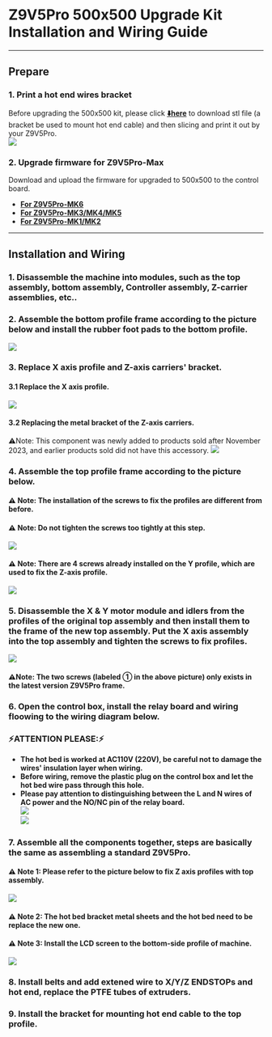 <!-- ### :globe_with_meridians: Choose Language (Translated by google)
[![](../lanpic/ES.png)](https://github-com.translate.goog/ZONESTAR3D/Upgrade-kit-guide/tree/main/Z9V5_500x500?_x_tr_sl=en&_x_tr_tl=es)
[![](../lanpic/PT.png)](https://github-com.translate.goog/ZONESTAR3D/Upgrade-kit-guide/tree/main/Z9V5_500x500?_x_tr_sl=en&_x_tr_tl=pt)
[![](../lanpic/FR.png)](https://github-com.translate.goog/ZONESTAR3D/Upgrade-kit-guide/tree/main/Z9V5_500x500?_x_tr_sl=en&_x_tr_tl=fr)
[![](../lanpic/DE.png)](https://github-com.translate.goog/ZONESTAR3D/Upgrade-kit-guide/tree/main/Z9V5_500x500?_x_tr_sl=en&_x_tr_tl=de)
[![](../lanpic/IT.png)](https://github-com.translate.goog/ZONESTAR3D/Upgrade-kit-guide/tree/main/Z9V5_500x500?_x_tr_sl=en&_x_tr_tl=it)
[![](../lanpic/SW.png)](https://github-com.translate.goog/ZONESTAR3D/Upgrade-kit-guide/tree/main/Z9V5_500x500?_x_tr_sl=en&_x_tr_tl=sv)
[![](../lanpic/PL.png)](https://github-com.translate.goog/ZONESTAR3D/Upgrade-kit-guide/tree/main/Z9V5_500x500?_x_tr_sl=en&_x_tr_tl=pl)
[![](../lanpic/DK.png)](https://github-com.translate.goog/ZONESTAR3D/Upgrade-kit-guide/tree/main/Z9V5_500x500?_x_tr_sl=en&_x_tr_tl=da)
[![](../lanpic/CZ.png)](https://github-com.translate.goog/ZONESTAR3D/Upgrade-kit-guide/tree/main/Z9V5_500x500?_x_tr_sl=en&_x_tr_tl=cs)
[![](../lanpic/HR.png)](https://github-com.translate.goog/ZONESTAR3D/Upgrade-kit-guide/tree/main/Z9V5_500x500?_x_tr_sl=en&_x_tr_tl=hr)
[![](../lanpic/RO.png)](https://github-com.translate.goog/ZONESTAR3D/Upgrade-kit-guide/tree/main/Z9V5_500x500?_x_tr_sl=en&_x_tr_tl=ro)
[![](../lanpic/SK.png)](https://github-com.translate.goog/ZONESTAR3D/Upgrade-kit-guide/tree/main/Z9V5_500x500?_x_tr_sl=en&_x_tr_tl=sk)

[![](../lanpic/RU.png)](https://github-com.translate.goog/ZONESTAR3D/Upgrade-kit-guide/tree/main/Z9V5_500x500?_x_tr_sl=en&_x_tr_tl=ru)
[![](../lanpic/JP.png)](https://github-com.translate.goog/ZONESTAR3D/Upgrade-kit-guide/tree/main/Z9V5_500x500?_x_tr_sl=en&_x_tr_tl=ja)
[![](../lanpic/KR.png)](https://github-com.translate.goog/ZONESTAR3D/Upgrade-kit-guide/tree/main/Z9V5_500x500?_x_tr_sl=en&_x_tr_tl=ko)
[![](../lanpic/ID.png)](https://github-com.translate.goog/ZONESTAR3D/Upgrade-kit-guide/tree/main/Z9V5_500x500?_x_tr_sl=en&_x_tr_tl=id)
[![](../lanpic/TH.png)](https://github-com.translate.goog/ZONESTAR3D/Upgrade-kit-guide/tree/main/Z9V5_500x500?_x_tr_sl=en&_x_tr_tl=th)
[![](../lanpic/VN.png)](https://github-com.translate.goog/ZONESTAR3D/Upgrade-kit-guide/tree/main/Z9V5_500x500?_x_tr_sl=en&_x_tr_tl=vi)
[![](../lanpic/IL.png)](https://github-com.translate.goog/ZONESTAR3D/Upgrade-kit-guide/tree/main/Z9V5_500x500?_x_tr_sl=en&_x_tr_tl=iw)
[![](../lanpic/SA.png)](https://github-com.translate.goog/ZONESTAR3D/Upgrade-kit-guide/tree/main/Z9V5_500x500?_x_tr_sl=en&_x_tr_tl=ar)
[![](../lanpic/TR.png)](https://github-com.translate.goog/ZONESTAR3D/Upgrade-kit-guide/tree/main/Z9V5_500x500?_x_tr_sl=en&_x_tr_tl=tr)
[![](../lanpic/GR.png)](https://github-com.translate.goog/ZONESTAR3D/Upgrade-kit-guide/tree/main/Z9V5_500x500?_x_tr_sl=en&_x_tr_tl=el)
[![](../lanpic/BR.png)](https://github-com.translate.goog/ZONESTAR3D/Upgrade-kit-guide/tree/main/Z9V5_500x500?_x_tr_sl=en&_x_tr_tl=pt)
[![](../lanpic/CN.png)](https://github-com.translate.goog/ZONESTAR3D/Upgrade-kit-guide/tree/main/Z9V5_500x500?_x_tr_sl=en&_x_tr_tl=zh-CN)

----- -->
# Z9V5Pro 500x500 Upgrade Kit Installation and Wiring Guide

-----
## Prepare
### 1. Print a hot end wires bracket
Before upgrading the 500x500 kit, please click [**:arrow_down:here**](./br_hecable.zip) to download stl file (a bracket be used to mount hot end cable) and then slicing and print it out by your Z9V5Pro.     
![](./br_hecable.jpg)
### 2. Upgrade firmware for Z9V5Pro-Max
Download and upload the firmware for upgraded to 500x500 to the control board.
- **[For Z9V5Pro-MK6](https://github.com/ZONESTAR3D/Firmware/tree/master/Z9/Z9V5/bin/Z9V5Pro-MK6/customized)**
- **[For Z9V5Pro-MK3/MK4/MK5](https://github.com/ZONESTAR3D/Firmware/tree/master/Z9/Z9V5/bin/Z9V5Pro-MK4/customized)**
- **[For Z9V5Pro-MK1/MK2](https://github.com/ZONESTAR3D/Firmware/blob/master/Z9/Z9V5/bin/Z9V5Pro/customized/)**

-----
## Installation and Wiring
### 1. Disassemble the machine into modules, such as the top assembly, bottom assembly, Controller assembly, Z-carrier assemblies, etc..
### 2. Assemble the bottom profile frame according to the picture below and install the rubber foot pads to the bottom profile.
![](./botass.jpg)
### 3. Replace X axis profile and Z-axis carriers' bracket.
#### 3.1 Replace the X axis profile.
![](./Xass.jpg)
#### 3.2 Replacing the metal bracket of the Z-axis carriers.
:warning:Note: This component was newly added to products sold after November 2023, and earlier products sold did not have this accessory.
![](./Zcarrier.jpg)
### 4. Assemble the top profile frame according to the picture below. 
#### :warning: Note: The installation of the screws to fix the profiles are different from before. 
#### :warning: Note: Do not tighten the screws too tightly at this step.  
![](./topframe.jpg)
#### :warning: Note: There are 4 screws already installed on the Y profile, which are used to fix the Z-axis profile.
![](./topframe-2.jpg)

### 5. Disassemble the X & Y motor module and idlers from the profiles of the original top assembly and then install them to the frame of the new top assembly. Put the X axis assembly into the top assembly and tighten the screws to fix profiles.
![](./topass-1.jpg)    
#### :warning:Note: The two screws (labeled ① in the above picture) only exists in the latest version Z9V5Pro frame.
### 6. Open the control box, install the relay board and wiring floowing to the wiring diagram below.
### :zap:ATTENTION PLEASE::zap:
- **The hot bed is worked at AC110V (220V), be careful not to damage the wires' insulation layer when wiring.**
- **Before wiring, remove the plastic plug on the control box and let the hot bed wire pass through this hole.**
- **Please pay attention to distinguishing between the L and N wires of AC power and the NO/NC pin of the relay board.**    
![](./relayboard.jpg)    
![](./heatbed_wiring.jpg)     
### 7. Assemble all the components together, steps are basically the same as assembling a standard Z9V5Pro.
#### :warning: Note 1: Please refer to the picture below to fix Z axis profiles with top assembly.
![](./screw.jpg)  
#### :warning: Note 2: The hot bed bracket metal sheets and the hot bed need to be replace the new one.
#### :warning: Note 3: Install the LCD screen to the bottom-side profile of machine.
![](./bedass.jpg)  
### 8. Install belts and add extened wire to X/Y/Z ENDSTOPs and hot end, replace the PTFE tubes of extruders. 
### 9. Install the bracket for mounting hot end cable to the top profile. 
